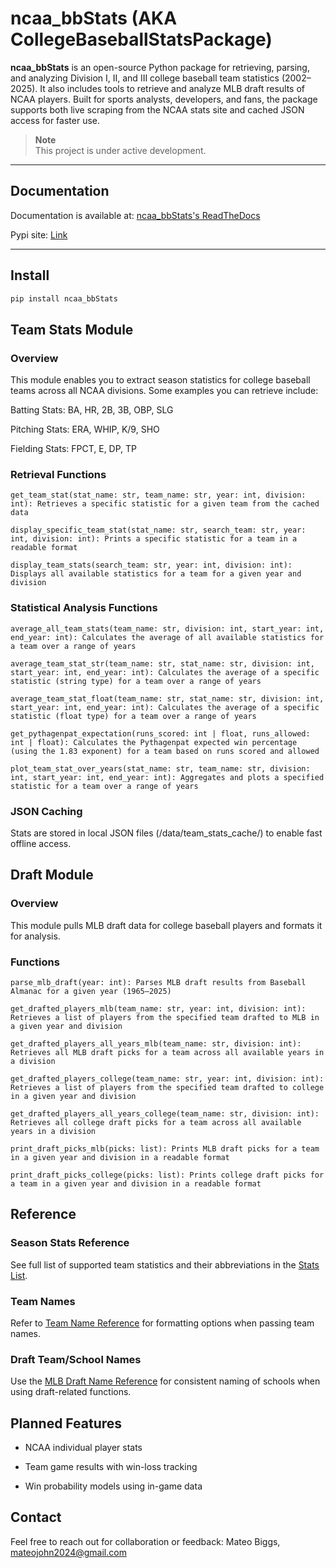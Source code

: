 # ncaa_bbStats (AKA CollegeBaseballStatsPackage)

**ncaa_bbStats** is an open-source Python package for retrieving, parsing, and analyzing Division I, II, and III college baseball team statistics (2002–2025). It also includes tools to retrieve and analyze MLB draft results of NCAA players. Built for sports analysts, developers, and fans, the package supports both live scraping from the NCAA stats site and cached JSON access for faster use.

> **Note**  
> This project is under active development.

---

## Documentation  
Documentation is available at: <a href="https://collegebaseballstatspackage.readthedocs.io/en/latest/index.html" target="_blank">ncaa_bbStats's ReadTheDocs</a>

Pypi site: <a href="https://pypi.org/project/ncaa-bbStats/" target="_blank">Link</a>

---

## Install
```bash
pip install ncaa_bbStats
```
## Team Stats Module
### Overview
This module enables you to extract season statistics for college baseball teams across all NCAA divisions. Some examples you can retrieve include:

Batting Stats: BA, HR, 2B, 3B, OBP, SLG

Pitching Stats: ERA, WHIP, K/9, SHO

Fielding Stats: FPCT, E, DP, TP

### Retrieval Functions
```
get_team_stat(stat_name: str, team_name: str, year: int, division: int): Retrieves a specific statistic for a given team from the cached data
```
```
display_specific_team_stat(stat_name: str, search_team: str, year: int, division: int): Prints a specific statistic for a team in a readable format
```
```
display_team_stats(search_team: str, year: int, division: int): Displays all available statistics for a team for a given year and division
```
### Statistical Analysis Functions
```
average_all_team_stats(team_name: str, division: int, start_year: int, end_year: int): Calculates the average of all available statistics for a team over a range of years
```
```
average_team_stat_str(team_name: str, stat_name: str, division: int, start_year: int, end_year: int): Calculates the average of a specific statistic (string type) for a team over a range of years
```
```
average_team_stat_float(team_name: str, stat_name: str, division: int, start_year: int, end_year: int): Calculates the average of a specific statistic (float type) for a team over a range of years
```
```
get_pythagenpat_expectation(runs_scored: int | float, runs_allowed: int | float): Calculates the Pythagenpat expected win percentage (using the 1.83 exponent) for a team based on runs scored and allowed
```
```
plot_team_stat_over_years(stat_name: str, team_name: str, division: int, start_year: int, end_year: int): Aggregates and plots a specified statistic for a team over a range of years
```
### JSON Caching
Stats are stored in local JSON files (/data/team_stats_cache/) to enable fast offline access.

## Draft Module
### Overview
This module pulls MLB draft data for college baseball players and formats it for analysis.

### Functions
```
parse_mlb_draft(year: int): Parses MLB draft results from Baseball Almanac for a given year (1965–2025)
```
```
get_drafted_players_mlb(team_name: str, year: int, division: int): Retrieves a list of players from the specified team drafted to MLB in a given year and division
```
```
get_drafted_players_all_years_mlb(team_name: str, division: int): Retrieves all MLB draft picks for a team across all available years in a division
```
```
get_drafted_players_college(team_name: str, year: int, division: int): Retrieves a list of players from the specified team drafted to college in a given year and division
```
```
get_drafted_players_all_years_college(team_name: str, division: int): Retrieves all college draft picks for a team across all available years in a division
```
```
print_draft_picks_mlb(picks: list): Prints MLB draft picks for a team in a given year and division in a readable format
```
```
print_draft_picks_college(picks: list): Prints college draft picks for a team in a given year and division in a readable format
```

## Reference
### Season Stats Reference
See full list of supported team statistics and their abbreviations in the <a href="https://collegebaseballstatspackage.readthedocs.io/en/latest/season_stats.html" target="_blank">Stats List</a>.

### Team Names
Refer to <a href="https://collegebaseballstatspackage.readthedocs.io/en/latest/team_names_stats.html" target="_blank">Team Name Reference</a> for formatting options when passing team names.

### Draft Team/School Names
Use the <a href="https://collegebaseballstatspackage.readthedocs.io/en/latest/team_names_mlb.html" target="_blank">MLB Draft Name Reference</a> for consistent naming of schools when using draft-related functions.

## Planned Features
- NCAA individual player stats

- Team game results with win-loss tracking

- Win probability models using in-game data

## Contact
Feel free to reach out for collaboration or feedback:
Mateo Biggs, mateojohn2024@gmail.com
